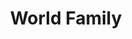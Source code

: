 ---
pid: ch671
title: World Family
location_transcription: University City
coordinates: "[-75.203003409787, 39.951661691981]"
zipcode: '19143'
gen_neighborhood: West Philadelphia
neighborhood: University City
outside_phl: 
age: 
age_range: 
instagram: 
image_file_name: ch_671.jpg
proposal_transcription: A family together, each from in different part of the world.
topic: Family,Inclusivity,Unity
topic_summary: 0, 0, 0
type: Other No Form
keywords_other: 
credit: 
image_labels: 
twitter: 
facebook: 
permalink: "/monuments/ch671/"
layout: item-page
---